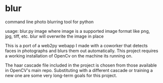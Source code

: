 blur
====

command line photo blurring tool for python

usage: blur.py image
where image is a supported image format like png, jpg, tiff, etc. 
blur will overwrite the image in place

This is a port of a web2py webapp I made with a coworker that detects faces in photographs and blurs them out automatically.
This project requires a working installation of OpenCv on the machine its running on.

The haar cascade file included in the project is chosen from those available in OpenCV's main repo. Substituting with a different cascade or training
a new one are some very long-term goals for this project.

